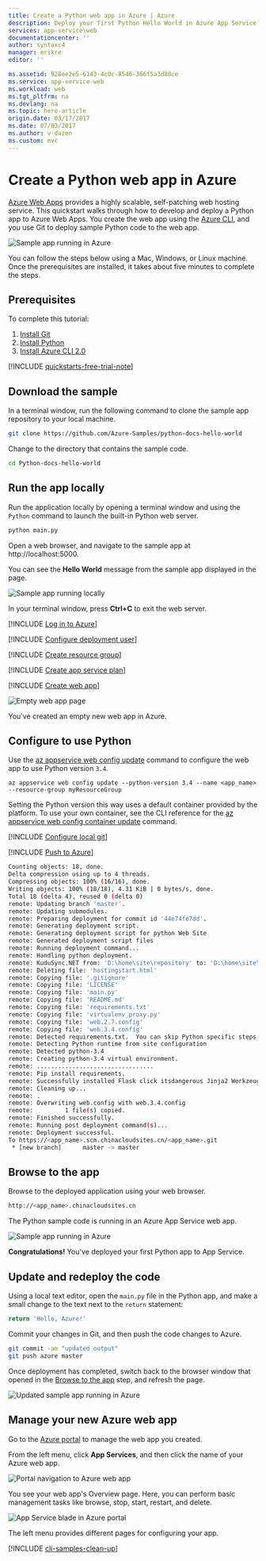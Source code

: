 ```yaml
---
title: Create a Python web app in Azure | Azure
description: Deploy your first Python Hello World in Azure App Service Web Apps in minutes.
services: app-service\web
documentationcenter: ''
author: syntaxc4
manager: erikre
editor: ''

ms.assetid: 928ee2e5-6143-4c0c-8546-366f5a3d80ce
ms.service: app-service-web
ms.workload: web
ms.tgt_pltfrm: na
ms.devlang: na
ms.topic: hero-article
origin.date: 03/17/2017
ms.date: 07/03/2017
ms.author: v-dazen
ms.custom: mvc
---
```

# Create a Python web app in Azure

[Azure Web Apps](/app-service-web/app-service-web-overview) provides a highly scalable, self-patching web hosting service.  This quickstart walks through how to develop and deploy a Python app to Azure Web Apps. You create the web app using the [Azure CLI](https://docs.microsoft.com/cli/azure/get-started-with-azure-cli), and you use Git to deploy sample Python code to the web app.

![Sample app running in Azure](media/app-service-web-get-started-python/hello-world-in-browser.png)

You can follow the steps below using a Mac, Windows, or Linux machine. Once the prerequisites are installed, it takes about five minutes to complete the steps.
## Prerequisites

To complete this tutorial:

1. [Install Git](https://git-scm.com/)
1. [Install Python](https://www.python.org/downloads/)
1. [Install Azure CLI 2.0](https://docs.microsoft.com/cli/azure/install-azure-cli)

[!INCLUDE [quickstarts-free-trial-note](../../includes/quickstarts-free-trial-note.md)]

## Download the sample

In a terminal window, run the following command to clone the sample app repository to your local machine.

```bash
git clone https://github.com/Azure-Samples/python-docs-hello-world
```

Change to the directory that contains the sample code.

```bash
cd Python-docs-hello-world
```

## Run the app locally

Run the application locally by opening a terminal window and using the `Python` command to launch the built-in Python web server.

```bash
python main.py
```

Open a web browser, and navigate to the sample app at http://localhost:5000.

You can see the **Hello World** message from the sample app displayed in the page.

![Sample app running locally](media/app-service-web-get-started-python/localhost-hello-world-in-browser.png)

In your terminal window, press **Ctrl+C** to exit the web server.

[!INCLUDE [Log in to Azure](../../includes/login-to-azure.md)] 

[!INCLUDE [Configure deployment user](../../includes/configure-deployment-user.md)] 

[!INCLUDE [Create resource group](../../includes/app-service-web-create-resource-group.md)] 

[!INCLUDE [Create app service plan](../../includes/app-service-web-create-app-service-plan.md)] 

[!INCLUDE [Create web app](../../includes/app-service-web-create-web-app.md)] 

![Empty web app page](media/app-service-web-get-started-python/app-service-web-service-created.png)

You've created an empty new web app in Azure.

## Configure to use Python

Use the [az appservice web config update](https://docs.microsoft.com/cli/azure/webapp/config#update) command to configure the web app to use Python version `3.4`.

```azurecli
az appservice web config update --python-version 3.4 --name <app_name> --resource-group myResourceGroup
```

Setting the Python version this way uses a default container provided by the platform. To use your own container, see the CLI reference for the [az appservice web config container update](https://docs.microsoft.com/cli/azure/webapp/config/container#update) command.

[!INCLUDE [Configure local git](../../includes/app-service-web-configure-local-git.md)] 

[!INCLUDE [Push to Azure](../../includes/app-service-web-git-push-to-azure.md)] 

```bash
Counting objects: 18, done.
Delta compression using up to 4 threads.
Compressing objects: 100% (16/16), done.
Writing objects: 100% (18/18), 4.31 KiB | 0 bytes/s, done.
Total 18 (delta 4), reused 0 (delta 0)
remote: Updating branch 'master'.
remote: Updating submodules.
remote: Preparing deployment for commit id '44e74fe7dd'.
remote: Generating deployment script.
remote: Generating deployment script for python Web Site
remote: Generated deployment script files
remote: Running deployment command...
remote: Handling python deployment.
remote: KuduSync.NET from: 'D:\home\site\repository' to: 'D:\home\site\wwwroot'
remote: Deleting file: 'hostingstart.html'
remote: Copying file: '.gitignore'
remote: Copying file: 'LICENSE'
remote: Copying file: 'main.py'
remote: Copying file: 'README.md'
remote: Copying file: 'requirements.txt'
remote: Copying file: 'virtualenv_proxy.py'
remote: Copying file: 'web.2.7.config'
remote: Copying file: 'web.3.4.config'
remote: Detected requirements.txt.  You can skip Python specific steps with a .skipPythonDeployment file.
remote: Detecting Python runtime from site configuration
remote: Detected python-3.4
remote: Creating python-3.4 virtual environment.
remote: .................................
remote: Pip install requirements.
remote: Successfully installed Flask click itsdangerous Jinja2 Werkzeug MarkupSafe
remote: Cleaning up...
remote: .
remote: Overwriting web.config with web.3.4.config
remote:         1 file(s) copied.
remote: Finished successfully.
remote: Running post deployment command(s)...
remote: Deployment successful.
To https://<app_name>.scm.chinacloudsites.cn/<app_name>.git
 * [new branch]      master -> master
```

## Browse to the app

Browse to the deployed application using your web browser.

```bash
http://<app_name>.chinacloudsites.cn
```

The Python sample code is running in an Azure App Service web app.

![Sample app running in Azure](media/app-service-web-get-started-python/hello-world-in-browser.png)

**Congratulations!** You've deployed your first Python app to App Service.

## Update and redeploy the code

Using a local text editor, open the `main.py` file in the Python app, and make a small change to the text next to the `return` statement:

```python
return 'Hello, Azure!'
```

Commit your changes in Git, and then push the code changes to Azure.

```bash
git commit -am "updated output"
git push azure master
```

Once deployment has completed, switch back to the browser window that opened in the [Browse to the app](#browse-to-the-app) step, and refresh the page.

![Updated sample app running in Azure](media/app-service-web-get-started-python/hello-azure-in-browser.png)

## Manage your new Azure web app

Go to the [Azure portal](https://portal.azure.cn) to manage the web app you created.

From the left menu, click **App Services**, and then click the name of your Azure web app.

![Portal navigation to Azure web app](./media/app-service-web-get-started-nodejs-poc/nodejs-docs-hello-world-app-service-list.png)

You see your web app's Overview page. Here, you can perform basic management tasks like browse, stop, start, restart, and delete. 

![App Service blade in Azure portal](media/app-service-web-get-started-nodejs-poc/nodejs-docs-hello-world-app-service-detail.png)

The left menu provides different pages for configuring your app. 

[!INCLUDE [cli-samples-clean-up](../../includes/cli-samples-clean-up.md)]
